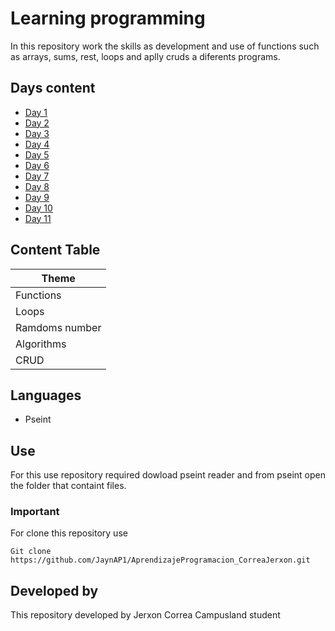 # Learning programming
In this repository work the skills as development and use of functions such as arrays, sums, rest, loops and aplly cruds a diferents programs.

## Days content
- [Day 1](https://github.com/JaynAP1/AprendizajeProgramacion_CorreaJerxon/tree/main/AprendizajeProgramacion_CorreaJerxon/Dia1)
- [Day 2](https://github.com/JaynAP1/AprendizajeProgramacion_CorreaJerxon/tree/main/AprendizajeProgramacion_CorreaJerxon/Dia2)
- [Day 3](https://github.com/JaynAP1/AprendizajeProgramacion_CorreaJerxon/tree/main/AprendizajeProgramacion_CorreaJerxon/Dia3)
- [Day 4](https://github.com/JaynAP1/AprendizajeProgramacion_CorreaJerxon/tree/main/AprendizajeProgramacion_CorreaJerxon/Dia4)
- [Day 5](https://github.com/JaynAP1/AprendizajeProgramacion_CorreaJerxon/tree/main/AprendizajeProgramacion_CorreaJerxon/Dia5)
- [Day 6](https://github.com/JaynAP1/AprendizajeProgramacion_CorreaJerxon/tree/main/AprendizajeProgramacion_CorreaJerxon/Dia6)
- [Day 7](https://github.com/JaynAP1/AprendizajeProgramacion_CorreaJerxon/tree/main/AprendizajeProgramacion_CorreaJerxon/Dia7)
- [Day 8](https://github.com/JaynAP1/AprendizajeProgramacion_CorreaJerxon/tree/main/AprendizajeProgramacion_CorreaJerxon/Dia8)
- [Day 9](https://github.com/JaynAP1/AprendizajeProgramacion_CorreaJerxon/tree/main/AprendizajeProgramacion_CorreaJerxon/Dia9)
- [Day 10](https://github.com/JaynAP1/AprendizajeProgramacion_CorreaJerxon/tree/main/AprendizajeProgramacion_CorreaJerxon/Dia10)
- [Day 11](https://github.com/JaynAP1/AprendizajeProgramacion_CorreaJerxon/tree/main/AprendizajeProgramacion_CorreaJerxon/Dia11)

## Content Table 
| Theme |
|--|
|Functions|
|Loops|
|Ramdoms number|
|Algorithms|
|CRUD|

## Languages
- Pseint
  
## Use
For this use repository required dowload pseint reader and from pseint open the folder that containt files.

### Important
For clone this repository use 
~~~Git bash
Git clone https://github.com/JaynAP1/AprendizajeProgramacion_CorreaJerxon.git
~~~

## Developed by 
This repository developed by Jerxon Correa Campusland student
